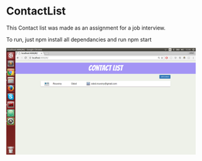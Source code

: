# ContactList

This Contact list was made as an assignment for a job interview. 

To run,  just npm install all dependancies and run npm start

![](/screen-shots/singleContact.png?raw=true "A single contact on the list")
